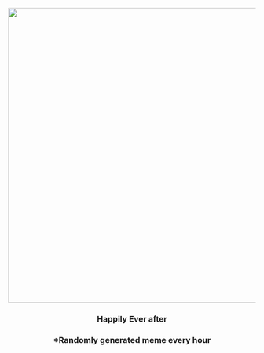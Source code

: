 <p align="center">
        <img src="https://i.redd.it/daf8f49lha2a1.png" width="600" height="600">
        </p>
        <h3 align="center">Happily Ever after</h3>
        <h3 align="center">*Randomly generated meme every hour</h3>
    